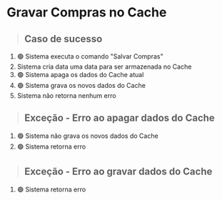 # Gravar Compras no Cache

> ## Caso de sucesso
1. 🟢 Sistema executa o comando "Salvar Compras"
2. Sistema cria data uma data para ser armazenada no Cache
3. 🟢 Sistema apaga os dados do Cache atual
4. 🟢 Sistema grava os novos dados do Cache
5. Sistema não retorna nenhum erro

> ## Exceção - Erro ao apagar dados do Cache
1. 🟢 Sistema não grava os novos dados do Cache
2. 🟢 Sistema retorna erro

> ## Exceção - Erro ao gravar dados do Cache
1. 🟢 Sistema retorna erro
